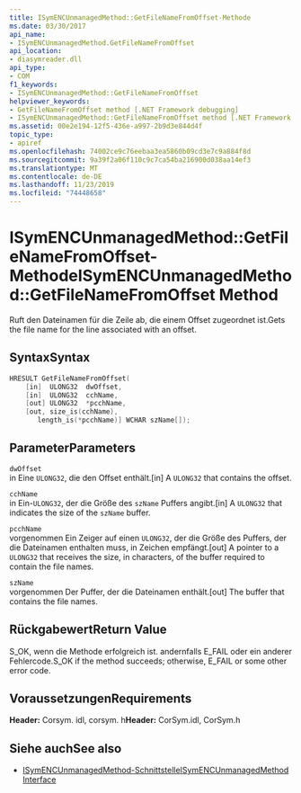 ```yaml
---
title: ISymENCUnmanagedMethod::GetFileNameFromOffset-Methode
ms.date: 03/30/2017
api_name:
- ISymENCUnmanagedMethod.GetFileNameFromOffset
api_location:
- diasymreader.dll
api_type:
- COM
f1_keywords:
- ISymENCUnmanagedMethod::GetFileNameFromOffset
helpviewer_keywords:
- GetFileNameFromOffset method [.NET Framework debugging]
- ISymENCUnmanagedMethod::GetFileNameFromOffset method [.NET Framework debugging]
ms.assetid: 00e2e194-12f5-436e-a997-2b9d3e844d4f
topic_type:
- apiref
ms.openlocfilehash: 74002ce9c76eebaa3ea5860b09cd3e7c9a884f8d
ms.sourcegitcommit: 9a39f2a06f110c9c7ca54ba216900d038aa14ef3
ms.translationtype: MT
ms.contentlocale: de-DE
ms.lasthandoff: 11/23/2019
ms.locfileid: "74448658"
---
```

# <a name="isymencunmanagedmethodgetfilenamefromoffset-method"></a><span data-ttu-id="789ea-102">ISymENCUnmanagedMethod::GetFileNameFromOffset-Methode</span><span class="sxs-lookup"><span data-stu-id="789ea-102">ISymENCUnmanagedMethod::GetFileNameFromOffset Method</span></span>
<span data-ttu-id="789ea-103">Ruft den Dateinamen für die Zeile ab, die einem Offset zugeordnet ist.</span><span class="sxs-lookup"><span data-stu-id="789ea-103">Gets the file name for the line associated with an offset.</span></span>  
  
## <a name="syntax"></a><span data-ttu-id="789ea-104">Syntax</span><span class="sxs-lookup"><span data-stu-id="789ea-104">Syntax</span></span>  
  
```cpp  
HRESULT GetFileNameFromOffset(  
    [in]  ULONG32  dwOffset,  
    [in]  ULONG32  cchName,  
    [out] ULONG32  *pcchName,  
    [out, size_is(cchName),  
       length_is(*pcchName)] WCHAR szName[]);  
```  
  
## <a name="parameters"></a><span data-ttu-id="789ea-105">Parameter</span><span class="sxs-lookup"><span data-stu-id="789ea-105">Parameters</span></span>  
 `dwOffset`  
 <span data-ttu-id="789ea-106">in Eine `ULONG32`, die den Offset enthält.</span><span class="sxs-lookup"><span data-stu-id="789ea-106">[in] A `ULONG32` that contains the offset.</span></span>  
  
 `cchName`  
 <span data-ttu-id="789ea-107">in Ein-`ULONG32`, der die Größe des `szName` Puffers angibt.</span><span class="sxs-lookup"><span data-stu-id="789ea-107">[in] A `ULONG32` that indicates the size of the `szName` buffer.</span></span>  
  
 `pcchName`  
 <span data-ttu-id="789ea-108">vorgenommen Ein Zeiger auf einen `ULONG32`, der die Größe des Puffers, der die Dateinamen enthalten muss, in Zeichen empfängt.</span><span class="sxs-lookup"><span data-stu-id="789ea-108">[out] A pointer to a `ULONG32` that receives the size, in characters, of the buffer required to contain the file names.</span></span>  
  
 `szName`  
 <span data-ttu-id="789ea-109">vorgenommen Der Puffer, der die Dateinamen enthält.</span><span class="sxs-lookup"><span data-stu-id="789ea-109">[out] The buffer that contains the file names.</span></span>  
  
## <a name="return-value"></a><span data-ttu-id="789ea-110">Rückgabewert</span><span class="sxs-lookup"><span data-stu-id="789ea-110">Return Value</span></span>  
 <span data-ttu-id="789ea-111">S_OK, wenn die Methode erfolgreich ist. andernfalls E_FAIL oder ein anderer Fehlercode.</span><span class="sxs-lookup"><span data-stu-id="789ea-111">S_OK if the method succeeds; otherwise, E_FAIL or some other error code.</span></span>  
  
## <a name="requirements"></a><span data-ttu-id="789ea-112">Voraussetzungen</span><span class="sxs-lookup"><span data-stu-id="789ea-112">Requirements</span></span>  
 <span data-ttu-id="789ea-113">**Header:** Corsym. idl, corsym. h</span><span class="sxs-lookup"><span data-stu-id="789ea-113">**Header:** CorSym.idl, CorSym.h</span></span>  
  
## <a name="see-also"></a><span data-ttu-id="789ea-114">Siehe auch</span><span class="sxs-lookup"><span data-stu-id="789ea-114">See also</span></span>

- [<span data-ttu-id="789ea-115">ISymENCUnmanagedMethod-Schnittstelle</span><span class="sxs-lookup"><span data-stu-id="789ea-115">ISymENCUnmanagedMethod Interface</span></span>](../../../../docs/framework/unmanaged-api/diagnostics/isymencunmanagedmethod-interface.md)
